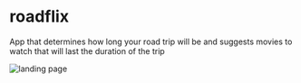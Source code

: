 # roadflix
App that determines how long your road trip will be and suggests movies to watch that will last the duration of the trip

![landing page](/screenshots/landingPage?raw=true)
